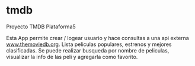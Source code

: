 # tmdb
Proyecto TMDB Plataforma5

Esta App permite crear / logear usuario y hace consultas a una api externa www.themoviedb.org.
Lista peliculas populares, estrenos y mejores clasificadas.
Se puede realizar busqueda por nombre de peliculas, visualizar la info de las peli y agregarla como favorito.




